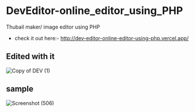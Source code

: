 # DevEditor-online_editor_using_PHP
Thubail maker/ image editor using PHP
- check it out here:- http://dev-editor-online-editor-using-php.vercel.app/
## Edited with it
![Copy of DEV (1)](https://user-images.githubusercontent.com/75971776/128385625-43d23978-4c46-44e3-8c35-9f9a40449600.png)
## sample
![Screenshot (506)](https://user-images.githubusercontent.com/75971776/128385802-6caa9682-4c63-4752-ada8-bb2b0f0f2854.png)

